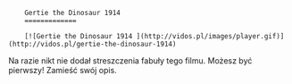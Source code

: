 
        Gertie the Dinosaur 1914 
        =============
        
        [![Gertie the Dinosaur 1914 ](http://vidos.pl/images/player.gif)](http://vidos.pl/gertie-the-dinosaur-1914)
        
        
 Na razie nikt nie dodał streszczenia fabuły tego filmu. Możesz być pierwszy! Zamieść swój opis.
    
